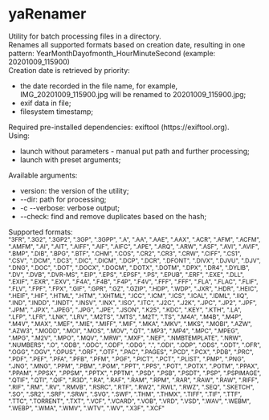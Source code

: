 # yaRenamer
Utility for batch processing files in a directory.<br>
Renames all supported formats based on creation date, resulting in one pattern: YearMonthDayofmonth_HourMinuteSecond (example: 20201009_115900)<br>
Creation date is retrieved by priority:
<ul>
<li> the date recorded in the file name, for example, IMG_20201009_115900.jpg will be renamed to 20201009_115900.jpg;</li>
<li> exif data in file;</li>
<li> filesystem timestamp;</li>
</ul>
Required pre-installed dependencies: exiftool (https://exiftool.org).<br>
Using:
<ul>
<li> launch without parameters - manual put path and further processing;</li>
<li> launch with preset arguments;</li>
</ul>
Available arguments:
<ul>
<li> version: the version of the utility;</li>
<li> --dir: path for processing;</li>
<li> -c --verbose: verbose output;</li>
<li> --check: find and remove duplicates based on the hash;</li>
</ul>
Supported formats:<br>
<sup>
"3FR", ".3G2", ".3GP2", ".3GP", ".3GPP", ".A", ".AA", ".AAE", ".AAX", ".ACR", ".AFM", ".ACFM", ".AMFM", ".AI", ".AIT", ".AIFF",
".AIF", ".AIFC", ".APE", ".ARQ", ".ARW", ".ASF", ".AVI", ".AVIF", ".BMP", ".DIB", ".BPG", ".BTF", ".CHM", ".COS", ".CR2", ".CR3",
".CRW", ".CIFF", ".CS1", ".CSV", ".DCM", ".DC3", ".DIC", ".DICM", ".DCP", ".DCR", ".DFONT", ".DIVX", ".DJVU", ".DJV", ".DNG",
".DOC", ".DOT", ".DOCX", ".DOCM", ".DOTX", ".DOTM", ".DPX", ".DR4", ".DYLIB", ".DV", ".DVB", ".DVR-MS", ".EIP", ".EPS", ".EPSF",
".PS", ".EPUB", ".ERF", ".EXE", ".DLL", ".EXIF", ".EXR", ".EXV", ".F4A", ".F4B", ".F4P", ".F4V", ".FFF", ".FFF", ".FLA", ".FLAC",
".FLIF", ".FLV", ".FPF", ".FPX", ".GIF", ".GPR", ".GZ", ".GZIP", ".HDP", ".WDP", ".JXR", ".HDR", ".HEIC", ".HEIF", ".HIF", ".HTML",
".HTM", ".XHTML", ".ICC", ".ICM", ".ICS", ".ICAL", ".IDML", ".IIQ", ".IND", ".INDD", ".INDT", ".INSV", ".INX", ".ISO", ".ITC", ".J2C",
".J2K", ".JPC", ".JP2", ".JPF", ".JPM", ".JPX", ".JPEG", ".JPG", ".JPE", ".JSON", ".K25", ".KDC", ".KEY", ".KTH", ".LA", ".LFP",
".LFR", ".LNK", ".LRV", ".M2TS", ".MTS", ".M2T", ".TS", ".M4A", ".M4B", ".M4P", ".M4V", ".MAX", ".MEF", ".MIE", ".MIFF", ".MIF",
".MKA", ".MKV", ".MKS", ".MOBI", ".AZW", ".AZW3", ".MODD", ".MOI", ".MOS", ".MOV", ".QT", ".MP3", ".MP4", ".MPC", ".MPEG", ".MPG",
".M2V", ".MPO", ".MQV", ".MRW", ".MXF", ".NEF", ".NMBTEMPLATE", ".NRW", ".NUMBERS", ".O", ".ODB", ".ODC", ".ODF", ".ODG", ".", ".ODI",
".ODP", ".ODS", ".ODT", ".OFR", ".OGG", ".OGV", ".OPUS", ".ORF", ".OTF", ".PAC", ".PAGES", ".PCD", ".PCX", ".PDB", ".PRC", ".PDF",
".PEF", ".PFA", ".PFB", ".PFM", ".PGF", ".PICT", ".PCT", ".PLIST", ".PMP", ".PNG", ".JNG", ".MNG", ".PPM", ".PBM", ".PGM", ".PPT",
".PPS", ".POT", ".POTX", ".POTM", ".PPAX", ".PPAM", ".PPSX", ".PPSM", ".PPTX", ".PPTM", ".PSD", ".PSB", ".PSDT", ".PSP", ".PSPIMAGE",
".QTIF", ".QTI", ".QIF", ".R3D", ".RA", ".RAF", ".RAM", ".RPM", ".RAR", ".RAW", ".RAW", ".RIFF", ".RIF", ".RM", ".RV", ".RMVB", ".RSRC",
".RTF", ".RW2", ".RWL", ".RWZ", ".SEQ", ".SKETCH", ".SO", ".SR2", ".SRF", ".SRW", ".SVG", ".SWF", ".THM", ".THMX", ".TIFF", ".TIF", ".TTF",
".TTC", ".TORRENT", ".TXT", ".VCF", ".VCARD", ".VOB", ".VRD", ".VSD", ".WAV", ".WEBM", ".WEBP", ".WMA", ".WMV", ".WTV", ".WV", ".X3F", ".XCF"
</sup>
